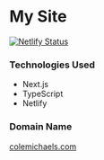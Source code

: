 # My Site

[![Netlify Status](https://api.netlify.com/api/v1/badges/b7c29f5e-2307-487f-8804-9b4fbd74969c/deploy-status)](https://app.netlify.com/sites/quizzical-bhabha-f721b2/deploys)

### Technologies Used
- Next.js
- TypeScript
- Netlify

### Domain Name
[colemichaels.com](https://colemichaels.com)